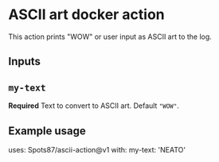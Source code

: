 # ASCII art docker action

This action prints "WOW" or user input as ASCII art to the log.

## Inputs

## `my-text`

**Required** Text to convert to ASCII art. Default `"WOW"`.

## Example usage

uses: Spots87/ascii-action@v1
with:
  my-text: 'NEATO'
